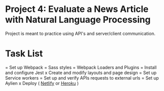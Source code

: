 # Project 4: Evaluate a News Article with Natural Language Processing

Project is meant to practice using API's and server/client communication.

# Task List
= Set up Webpack
= Sass styles
= Webpack Loaders and Plugins
= Install and configure Jest
x Create and modify layouts and page design
= Set up Service workers
= Set up and verify APIs requests to external urls
= Set up Aylien
x Deploy ( [Netlify](https://www.netlify.com/) or [Heroku](https://www.heroku.com/) )

